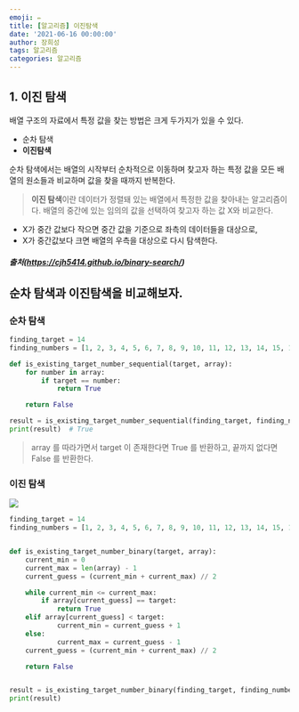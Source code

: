 ```yaml
---
emoji: ✏️
title: [알고리즘] 이진탐색
date: '2021-06-16 00:00:00'
author: 장희성
tags: 알고리즘
categories: 알고리즘
---
```


## 1. 이진 탐색

배열 구조의 자료에서 특정 값을 찾는 방법은 크게 두가지가 있을 수 있다.

- 순차 탐색
- **이진탐색**

순차 탐색에서는 배열의 시작부터 순차적으로 이동하며 찾고자 하는 특정 값을 모든 배열의 원소들과 비교하며 값을 찾을 때까지 반복한다.

> **이진 탐색**이란 데이터가 정렬돼 있는 배열에서 특정한 값을 찾아내는 알고리즘이다. 배열의 중간에 있는 임의의 값을 선택하여 찾고자 하는 값 X와 비교한다.

- X가 중간 값보다 작으면 중간 값을 기준으로 좌측의 데이터들을 대상으로,
- X가 중간값보다 크면 배열의 우측을 대상으로 다시 탐색한다.

##### 출처(https://cjh5414.github.io/binary-search/)

## 순차 탐색과 이진탐색을 비교해보자.

### 순차 탐색

```python
finding_target = 14
finding_numbers = [1, 2, 3, 4, 5, 6, 7, 8, 9, 10, 11, 12, 13, 14, 15, 16]

def is_existing_target_number_sequential(target, array):
    for number in array:
        if target == number:
            return True

    return False

result = is_existing_target_number_sequential(finding_target, finding_numbers)
print(result)  # True
```

> array 를 따라가면서 target 이 존재한다면 True 를 반환하고,
> 끝까지 없다면 False 를 반환한다.

### 이진 탐색

![](https://images.velog.io/images/heesungj7/post/e7c13b08-e919-41ad-94f2-b5fcc03bc9bf/%E1%84%89%E1%85%B3%E1%84%8F%E1%85%B3%E1%84%85%E1%85%B5%E1%86%AB%E1%84%89%E1%85%A3%E1%86%BA%202021-06-16%20%E1%84%8B%E1%85%A9%E1%84%92%E1%85%AE%204.47.03.png)

```python
finding_target = 14
finding_numbers = [1, 2, 3, 4, 5, 6, 7, 8, 9, 10, 11, 12, 13, 14, 15, 16]


def is_existing_target_number_binary(target, array):
	current_min = 0
    current_max = len(array) - 1
    current_guess = (current_min + current_max) // 2

    while current_min <= current_max:
    	if array[current_guess] == target:
    	    return True
	elif array[current_guess] < target:
    	    current_min = current_guess + 1
	else:
    	    current_max = current_guess - 1
	current_guess = (current_min + current_max) // 2

    return False


result = is_existing_target_number_binary(finding_target, finding_numbers)
print(result)
```

```toc

```
